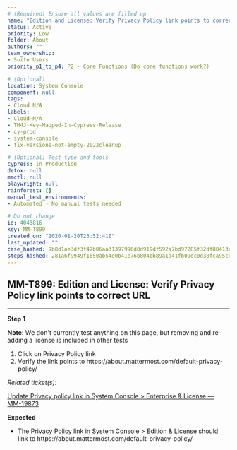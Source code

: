 ```yaml
---
# (Required) Ensure all values are filled up
name: "Edition and License: Verify Privacy Policy link points to correct URL"
status: Active
priority: Low
folder: About
authors: ""
team_ownership: 
- Suite Users
priority_p1_to_p4: P2 - Core Functions (Do core functions work?)

# (Optional)
location: System Console
component: null
tags: 
- Cloud N/A
labels: 
- Cloud-N/A
- TM4J-Key-Mapped-In-Cypress-Release
- cy-prod
- system-console
- fix-versions-not-empty-2022cleanup

# (Optional) Test type and tools
cypress: in Production
detox: null
mmctl: null
playwright: null
rainforest: []
manual_test_environments: 
- Automated - No manual tests needed

# Do not change
id: 4043816
key: MM-T899
created_on: "2020-01-20T23:52:41Z"
last_updated: ""
case_hashed: 9b8d1ae3df3f47b06aa31397996d0d919df592a7bd97285f32df88413cef582f397d3092444e4ce8cc9299946a64e917
steps_hashed: 281a6f9949f1650ab54e0b41e76b804bb89a1a41fb09dc0d38fca95cef46b27bb5f1cb9fa14b888896b186664a5599c4
---
```


<!-- (Auto-generated) Based on frontmatter's "key" and "name" -->

## MM-T899: Edition and License: Verify Privacy Policy link points to correct URL

---

**Step 1**

**Note**: We don't currently test anything on this page, but removing and re-adding a license is included in other tests

1. Click on Privacy Policy link
2. Verify the link points to https\://about.mattermost.com/default-privacy-policy/

_Related ticket(s):_

[Update Privacy policy link in System Console > Enterprise & License — MM-19873](https://mattermost.atlassian.net/browse/MM-19873)

**Expected**

- The Privacy Policy link in System Console > Edition & License should link to https\://about.mattermost.com/default-privacy-policy/
